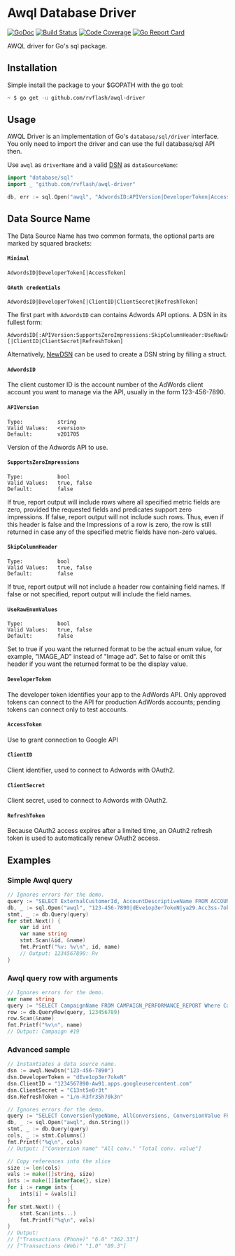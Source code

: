 # Awql Database Driver

[![GoDoc](https://godoc.org/github.com/rvflash/awql-driver?status.svg)](https://godoc.org/github.com/rvflash/awql-driver)
[![Build Status](https://img.shields.io/travis/rvflash/awql-driver.svg)](https://travis-ci.org/rvflash/awql-driver)
[![Code Coverage](https://img.shields.io/codecov/c/github/rvflash/awql-driver.svg)](http://codecov.io/github/rvflash/awql-driver?branch=master)
[![Go Report Card](https://goreportcard.com/badge/github.com/rvflash/awql-driver)](https://goreportcard.com/report/github.com/rvflash/awql-driver)


AWQL driver for Go's sql package.


## Installation

Simple install the package to your $GOPATH with the go tool:

```bash
~ $ go get -u github.com/rvflash/awql-driver
```

## Usage

AWQL Driver is an implementation of Go's `database/sql/driver` interface.
You only need to import the driver and can use the full database/sql API then.

Use `awql` as `driverName` and a valid [DSN](#data-source-name) as `dataSourceName`:

```go
import "database/sql"
import _ "github.com/rvflash/awql-driver"

db, err := sql.Open("awql", "AdwordsID:APIVersion|DeveloperToken|AccessToken")
```

## Data Source Name

The Data Source Name has two common formats, the optional parts are marked by squared brackets:

#### `Minimal`
```
AdwordsID|DeveloperToken[|AccessToken]
```
#### `OAuth credentials`
```
AdwordsID|DeveloperToken[|ClientID|ClientSecret|RefreshToken]
```

The first part with `AdwordsID` can contains Adwords API options. A DSN in its fullest form:
```
AdwordsID[:APIVersion:SupportsZeroImpressions:SkipColumnHeader:UseRawEnumValues]|DeveloperToken[|AccessToken][|ClientID|ClientSecret|RefreshToken]
```

Alternatively, [NewDSN](https://godoc.org/github.com/rvflash/awql-driver#Dsn) can be used to create a DSN string by filling a struct.


#### `AdwordsID`

The client customer ID is the account number of the AdWords client account you want to manage via the API, usually in the form 123-456-7890.

#### `APIVersion`

```
Type:           string
Valid Values:   <version>
Default:        v201705
```
Version of the Adwords API to use.

#### `SupportsZeroImpressions`

```
Type:           bool
Valid Values:   true, false
Default:        false
```
If true, report output will include rows where all specified metric fields are zero, provided the requested fields and predicates support zero impressions.
If false, report output will not include such rows. 
Thus, even if this header is false and the Impressions of a row is zero, the row is still returned in case any of the specified metric fields have non-zero values. 

#### `SkipColumnHeader`

```
Type:           bool
Valid Values:   true, false
Default:        false
```
If true, report output will not include a header row containing field names.
If false or not specified, report output will include the field names.

#### `UseRawEnumValues`

```
Type:           bool
Valid Values:   true, false
Default:        false
```
Set to true if you want the returned format to be the actual enum value, for example, "IMAGE_AD" instead of "Image ad".
Set to false or omit this header if you want the returned format to be the display value.

#### `DeveloperToken`

The developer token identifies your app to the AdWords API.
Only approved tokens can connect to the API for production AdWords accounts; pending tokens can connect only to test accounts.

#### `AccessToken`

Use to grant connection to Google API

#### `ClientID`

Client identifier, used to connect to Adwords with OAuth2.

#### `ClientSecret`

Client secret, used to connect to Adwords with OAuth2.

#### `RefreshToken`

Because OAuth2 access expires after a limited time, an OAuth2 refresh token is used to automatically renew OAuth2 access.


## Examples

### Simple Awql query
 
```go
// Ignores errors for the demo.
query := "SELECT ExternalCustomerId, AccountDescriptiveName FROM ACCOUNT_PERFORMANCE_REPORT"
db, _ := sql.Open("awql", "123-456-7890|dEve1op3er7okeN|ya29.Acc3ss-7ok3n")
stmt, _ := db.Query(query)
for stmt.Next() {
    var id int
    var name string
    stmt.Scan(&id, &name)
    fmt.Printf("%v: %v\n", id, name)
    // Output: 1234567890: Rv
}
```
 
### Awql query row with arguments

```go
// Ignores errors for the demo.
var name string
query := "SELECT CampaignName FROM CAMPAIGN_PERFORMANCE_REPORT Where CampaignId = ?"
row := db.QueryRow(query, 123456789)
row.Scan(&name)
fmt.Printf("%v\n", name)
// Output: Campaign #19
```

### Advanced sample

```go
// Instantiates a data source name.
dsn := awql.NewDsn("123-456-7890")
dsn.DeveloperToken = "dEve1op3er7okeN"
dsn.ClientID = "1234567890-Aw91.apps.googleusercontent.com"
dsn.ClientSecret = "C13nt5e0r3t"
dsn.RefreshToken = "1/n-R3fr35h70k3n"

// Ignores errors for the demo.
query := "SELECT ConversionTypeName, AllConversions, ConversionValue FROM CRITERIA_PERFORMANCE_REPORT DURING LAST_7_DAYS"
db, _ := sql.Open("awql", dsn.String())
stmt, _ := db.Query(query)
cols, _ := stmt.Columns()
fmt.Printf("%q\n", cols)
// Output: ["Conversion name" "All conv." "Total conv. value"]

// Copy references into the slice
size := len(cols)
vals := make([]string, size)
ints := make([]interface{}, size)
for i := range ints {
    ints[i] = &vals[i]
}
for stmt.Next() {
    stmt.Scan(ints...)
    fmt.Printf("%q\n", vals)
}
// Output:
// ["Transactions (Phone)" "6.0" "362.33"]
// ["Transactions (Web)" "1.0" "89.3"]
```
